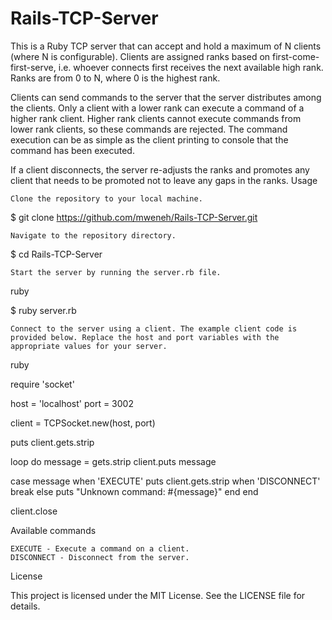 # Rails-TCP-Server
This is a Ruby TCP server that can accept and hold a maximum of N clients (where N is configurable). Clients are assigned ranks based on first-come-first-serve, i.e. whoever connects first receives the next available high rank. Ranks are from 0 to N, where 0 is the highest rank.

Clients can send commands to the server that the server distributes among the clients. Only a client with a lower rank can execute a command of a higher rank client. Higher rank clients cannot execute commands from lower rank clients, so these commands are rejected. The command execution can be as simple as the client printing to console that the command has been executed.

If a client disconnects, the server re-adjusts the ranks and promotes any client that needs to be promoted not to leave any gaps in the ranks.
Usage

    Clone the repository to your local machine.



$ git clone https://github.com/mweneh/Rails-TCP-Server.git

    Navigate to the repository directory.



$ cd  Rails-TCP-Server

    Start the server by running the server.rb file.

ruby

$ ruby server.rb

    Connect to the server using a client. The example client code is provided below. Replace the host and port variables with the appropriate values for your server.

ruby

require 'socket'

host = 'localhost'
port = 3002

client = TCPSocket.new(host, port)

puts client.gets.strip

loop do
  message = gets.strip
  client.puts message

  case message
  when 'EXECUTE'
    puts client.gets.strip
  when 'DISCONNECT'
    break
  else
    puts "Unknown command: #{message}"
  end
end

client.close

Available commands

    EXECUTE - Execute a command on a client.
    DISCONNECT - Disconnect from the server.

License

This project is licensed under the MIT License. See the LICENSE file for details.
